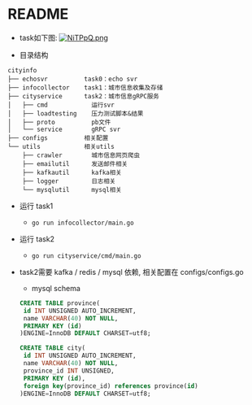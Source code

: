 # README

* task如下图:
[![NiTPpQ.png](https://s1.ax1x.com/2020/06/16/NiTPpQ.png)](https://imgchr.com/i/NiTPpQ)

* 目录结构
```
cityinfo
├── echosvr          task0：echo svr
├── infocollector    task1：城市信息收集及存储
├── cityservice      task2：城市信息gRPC服务
│   ├── cmd            运行svr
│   ├── loadtesting    压力测试脚本&结果
│   ├── proto          pb文件
│   └── service        gRPC svr
├── configs          相关配置
└── utils            相关utils
    ├── crawler        城市信息网页爬虫
    ├── emailutil      发送邮件相关
    ├── kafkautil      kafka相关
    ├── logger         日志相关
    └── mysqlutil      mysql相关
```

* 运行 task1
    * `go run infocollector/main.go`

* 运行 task2
    * `go run cityservice/cmd/main.go`
    
* task2需要 kafka / redis / mysql 依赖, 相关配置在 configs/configs.go
    * mysql schema
    ```sql
  CREATE TABLE province(
     id INT UNSIGNED AUTO_INCREMENT,
     name VARCHAR(40) NOT NULL,
     PRIMARY KEY (id)
  )ENGINE=InnoDB DEFAULT CHARSET=utf8;
  
  CREATE TABLE city(
     id INT UNSIGNED AUTO_INCREMENT,
     name VARCHAR(40) NOT NULL,
     province_id INT UNSIGNED,
     PRIMARY KEY (id),
     foreign key(province_id) references province(id)
  )ENGINE=InnoDB DEFAULT CHARSET=utf8;